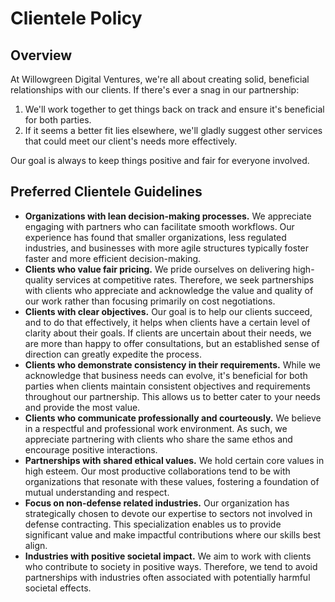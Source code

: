 # Clientele Policy

## Overview

At Willowgreen Digital Ventures, we're all about creating solid, beneficial relationships with our clients. If there's ever a snag in our partnership:

1. We'll work together to get things back on track and ensure it's beneficial for both parties.
2. If it seems a better fit lies elsewhere, we'll gladly suggest other services that could meet our client's needs more effectively.

Our goal is always to keep things positive and fair for everyone involved.

## Preferred Clientele Guidelines

* **Organizations with lean decision-making processes.** We appreciate engaging with partners who can facilitate smooth workflows. Our experience has found that smaller organizations, less regulated industries, and businesses with more agile structures typically foster faster and more efficient decision-making.
* **Clients who value fair pricing.** We pride ourselves on delivering high-quality services at competitive rates. Therefore, we seek partnerships with clients who appreciate and acknowledge the value and quality of our work rather than focusing primarily on cost negotiations.
* **Clients with clear objectives.** Our goal is to help our clients succeed, and to do that effectively, it helps when clients have a certain level of clarity about their goals. If clients are uncertain about their needs, we are more than happy to offer consultations, but an established sense of direction can greatly expedite the process.
* **Clients who demonstrate consistency in their requirements.** While we acknowledge that business needs can evolve, it's beneficial for both parties when clients maintain consistent objectives and requirements throughout our partnership. This allows us to better cater to your needs and provide the most value.
* **Clients who communicate professionally and courteously.** We believe in a respectful and professional work environment. As such, we appreciate partnering with clients who share the same ethos and encourage positive interactions.
* **Partnerships with shared ethical values.** We hold certain core values in high esteem. Our most productive collaborations tend to be with organizations that resonate with these values, fostering a foundation of mutual understanding and respect.
* **Focus on non-defense related industries.** Our organization has strategically chosen to devote our expertise to sectors not involved in defense contracting. This specialization enables us to provide significant value and make impactful contributions where our skills best align.
* **Industries with positive societal impact.** We aim to work with clients who contribute to society in positive ways. Therefore, we tend to avoid partnerships with industries often associated with potentially harmful societal effects.